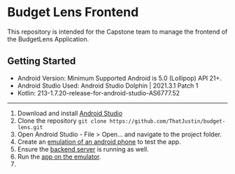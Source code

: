 # Budget Lens Frontend
This repository is intended for the Capstone team to manage the frontend of the BudgetLens Application.

## Getting Started
* Android Version: Minimum Supported Android is 5.0 (Lollipop) API 21+.
* Android Studio Used: Android Studio Dolphin | 2021.3.1 Patch 1
* Kotlin: 213-1.7.20-release-for-android-studio-AS6777.52

---
1. Download and install [Android Studio](https://developer.android.com/studio/install)
2. Clone the repository ```git clone https://github.com/ThatJustin/budget-lens.git```
3. Open Android Studio - File > Open... and navigate to the project folder.
4. Create an [emulation of an android phone](https://developer.android.com/studio/run/managing-avds) to test the app.
5. Ensure the [backend server](https://github.com/teoPalomino/budget-lens-backend) is running as well.
6. Run the [app on the emulator](https://developer.android.com/studio/run/emulator#avd). 
7. 
